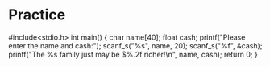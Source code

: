 # Practice
#include<stdio.h>
int main()
{
	char name[40];
	float cash;
	printf("Please enter the name and cash:");
	scanf_s("%s", name, 20);
	scanf_s("%f", &cash);
	printf("The %s family just may be $%.2f richer!\n", name, cash);
	return 0;
}
